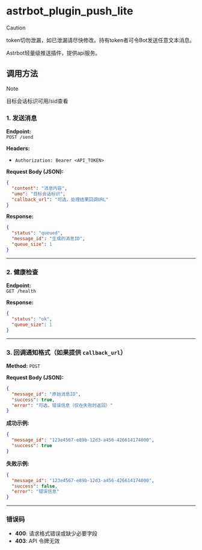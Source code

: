 # astrbot_plugin_push_lite

> [!caution]
> token切勿泄漏，如已泄漏请尽快修改。持有token者可令Bot发送任意文本消息。

Astrbot轻量级推送插件，提供api服务。

## 调用方法

> [!note]
> 目标会话标识可用/sid查看

### **1. 发送消息**  
**Endpoint:**  
`POST /send`  

**Headers:**  
- `Authorization: Bearer <API_TOKEN>`  

**Request Body (JSON):**  
```json
{
  "content": "消息内容",
  "umo": "目标会话标识",
  "callback_url": "可选，处理结果回调URL"
}
```

**Response:**  
```json
{
  "status": "queued",
  "message_id": "生成的消息ID",
  "queue_size": 1
}
```

---

### **2. 健康检查**  
**Endpoint:**  
`GET /health`  

**Response:**  
```json
{
  "status": "ok",
  "queue_size": 1
}
```  

---

### **3. 回调通知格式（如果提供 `callback_url`）**  
**Method:** `POST`  

**Request Body (JSON):**  
```json
{
  "message_id": "原始消息ID",
  "success": true,
  "error": "可选，错误信息（仅在失败时返回）"
}
```

**成功示例:**  
```json
{
  "message_id": "123e4567-e89b-12d3-a456-426614174000",
  "success": true
}
```

**失败示例:**  
```json
{
  "message_id": "123e4567-e89b-12d3-a456-426614174000",
  "success": false,
  "error": "错误信息"
}
```

---

### **错误码**  
- **400**: 请求格式错误或缺少必要字段
- **403**: API 令牌无效